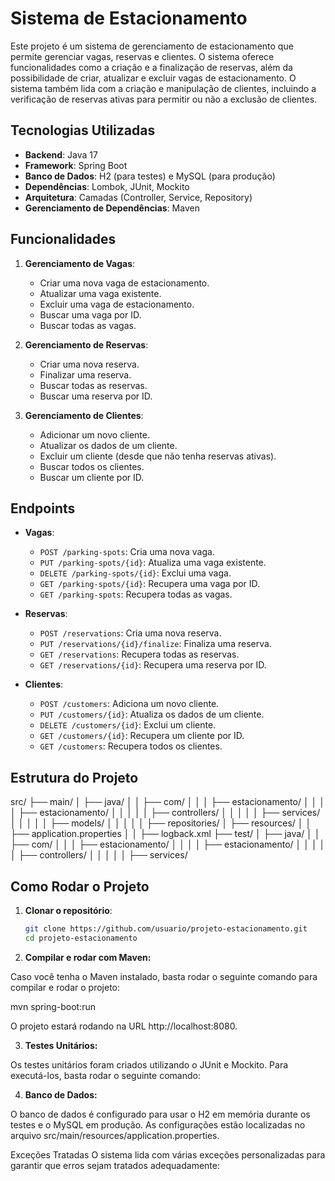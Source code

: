 # Sistema de Estacionamento

Este projeto é um sistema de gerenciamento de estacionamento que permite gerenciar vagas, reservas e clientes. O sistema oferece funcionalidades como a criação e a finalização de reservas, além da possibilidade de criar, atualizar e excluir vagas de estacionamento. O sistema também lida com a criação e manipulação de clientes, incluindo a verificação de reservas ativas para permitir ou não a exclusão de clientes.

## Tecnologias Utilizadas

- **Backend**: Java 17
- **Framework**: Spring Boot
- **Banco de Dados**: H2 (para testes) e MySQL (para produção)
- **Dependências**: Lombok, JUnit, Mockito
- **Arquitetura**: Camadas (Controller, Service, Repository)
- **Gerenciamento de Dependências**: Maven

## Funcionalidades

1. **Gerenciamento de Vagas**:
   - Criar uma nova vaga de estacionamento.
   - Atualizar uma vaga existente.
   - Excluir uma vaga de estacionamento.
   - Buscar uma vaga por ID.
   - Buscar todas as vagas.

2. **Gerenciamento de Reservas**:
   - Criar uma nova reserva.
   - Finalizar uma reserva.
   - Buscar todas as reservas.
   - Buscar uma reserva por ID.

3. **Gerenciamento de Clientes**:
   - Adicionar um novo cliente.
   - Atualizar os dados de um cliente.
   - Excluir um cliente (desde que não tenha reservas ativas).
   - Buscar todos os clientes.
   - Buscar um cliente por ID.

## Endpoints

- **Vagas**:
  - `POST /parking-spots`: Cria uma nova vaga.
  - `PUT /parking-spots/{id}`: Atualiza uma vaga existente.
  - `DELETE /parking-spots/{id}`: Exclui uma vaga.
  - `GET /parking-spots/{id}`: Recupera uma vaga por ID.
  - `GET /parking-spots`: Recupera todas as vagas.

- **Reservas**:
  - `POST /reservations`: Cria uma nova reserva.
  - `PUT /reservations/{id}/finalize`: Finaliza uma reserva.
  - `GET /reservations`: Recupera todas as reservas.
  - `GET /reservations/{id}`: Recupera uma reserva por ID.

- **Clientes**:
  - `POST /customers`: Adiciona um novo cliente.
  - `PUT /customers/{id}`: Atualiza os dados de um cliente.
  - `DELETE /customers/{id}`: Exclui um cliente.
  - `GET /customers/{id}`: Recupera um cliente por ID.
  - `GET /customers`: Recupera todos os clientes.

## Estrutura do Projeto


src/
├── main/
│   ├── java/
│   │   ├── com/
│   │   │   ├── estacionamento/
│   │   │   │   ├── estacionamento/
│   │   │   │   │   ├── controllers/
│   │   │   │   │   ├── services/
│   │   │   │   │   ├── models/
│   │   │   │   │   ├── repositories/
│   ├── resources/
│   │   ├── application.properties
│   │   ├── logback.xml
├── test/
│   ├── java/
│   │   ├── com/
│   │   │   ├── estacionamento/
│   │   │   │   ├── estacionamento/
│   │   │   │   │   ├── controllers/
│   │   │   │   │   ├── services/



## Como Rodar o Projeto

1. **Clonar o repositório**:

   ```bash
   git clone https://github.com/usuario/projeto-estacionamento.git
   cd projeto-estacionamento

2. **Compilar e rodar com Maven:**

Caso você tenha o Maven instalado, basta rodar o seguinte comando para compilar e rodar o projeto:

mvn spring-boot:run

O projeto estará rodando na URL http://localhost:8080.

3. **Testes Unitários:**

Os testes unitários foram criados utilizando o JUnit e Mockito. Para executá-los, basta rodar o seguinte comando:

4. **Banco de Dados:**

O banco de dados é configurado para usar o H2 em memória durante os testes e o MySQL em produção. As configurações estão localizadas no arquivo src/main/resources/application.properties.

Exceções Tratadas
O sistema lida com várias exceções personalizadas para garantir que erros sejam tratados adequadamente:  
